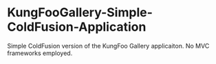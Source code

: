 KungFooGallery-Simple-ColdFusion-Application
============================================

Simple ColdFusion version of the KungFoo Gallery applicaiton. No MVC frameworks employed.
